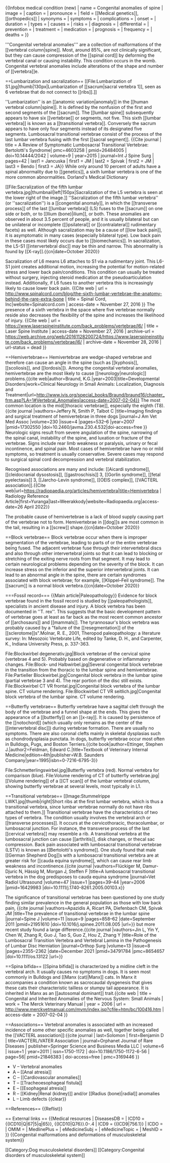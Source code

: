 {{Infobox medical condition (new)
| name            = Congenital anomalies of spine
| image           = 
| caption         = 
| pronounce       = 
| field           = [[Medical genetics]], [[orthopedics]]
| synonyms        = 
| symptoms        =
| complications   =
| onset           =
| duration        =
| types           =
| causes          =
| risks           =
| diagnosis       =
| differential    =
| prevention      =
| treatment       =
| medication      =
| prognosis       =
| frequency       =
| deaths          =
}}

'''Congenital vertebral anomalies''' are a collection of malformations of the [[vertebral column|spine]]. Most, around 85%, are not clinically significant, but they can cause compression of the [[spinal cord]] by deforming the vertebral canal or causing instability. This condition occurs in the womb. Congenital vertebral anomalies include alterations of the shape and number of [[vertebra]]e.

==Lumbarization and sacralization==
[[File:Lumbarization of S1.jpg|thumb|130px|Lumbarization of [[sacrum|sacral vertebra 1]], seen as 6 vertebrae that do not connect to [[ribs]].]]

''Lumbarization'' is an [[anatomic variation|anomaly]] in the [[human vertebral column|spine]]. It is defined by the nonfusion of the first and second segments of the [[sacrum]]. The [[lumbar spine]] subsequently appears to have six [[vertebrae]] or segments, not five. This sixth [[lumbar vertebra]] is known as a [[transitional vertebra]]. Conversely the sacrum appears to have only four segments instead of its designated five segments. Lumbosacral transitional vertebrae consist of the process of the last lumbar vertebra fusing with the first [[sacral segment]]. <ref name = "A Review of Symptomatic Lumbosacral Transitional Vertebrae">{{Cite journal | title = A Review of Symptomatic Lumbosacral Transitional Vertebrae: Bertolotti's Syndrome| pmc=4603258 | pmid=26484005 | doi=10.14444/2042 | volume=9 | year=2015 | journal=Int J Spine Surg | pages=42 | last1 = Jancuska | first1 = JM | last2 = Spivak | first2 = JM | last3 = Bendo | first3 = JA}}</ref> While only around 10 percent of adults have a spinal abnormality due to [[genetics]], a sixth lumbar vertebra is one of the more common abnormalities. <ref name="Lumbarization">Dorland's Medical Dictionary</ref>

[[File:Sacralization of the fifth lumbar vertebra.jpg|thumbnail|left|150px|Sacralization of the L5 vertebra is seen at the lower right of the image.]]
''Sacralization of the fifth lumbar vertebra'' (or ''sacralization'') is a [[congenital anomaly]], in which the [[transverse process]] of the last [[lumbar vertebra]] (L5) fuses to the [[sacrum]] on one side or both, or to [[Ilium (bone)|ilium]], or both. These anomalies are observed in about 3.5 percent of people, and it is usually bilateral but can be unilateral or incomplete ([[ipsilateral]] or [[contralateral]] rudimentary facets) as well. Although sacralization may be a cause of [[low back pain]], it is asymptomatic in many cases (especially bilateral type). Low back pain in these cases most likely occurs due to [[biomechanics]]. In sacralization, the L5-S1 [[intervertebral disc]] may be thin and narrow. This abnormality is found by [[X-ray]].{{cn|date=October 2020}} 

Sacralization of L6 means L6 attaches to S1 via a rudimentary joint. This L6-S1 joint creates additional motion, increasing the potential for motion-related stress and lower back pain/conditions. This condition can usually be treated without surgery, injecting steroid medication at the pseudoarticulation instead. Additionally, if L6 fuses to another vertebra this is increasingly likely to cause lower back pain. <ref name = "The Sixth Lumbar Vertebrae: The Anatomy Behind the Rare Extra Bone">{{Cite web | url = http://www.spinalcord.com/blog/the-sixth-lumbar-vertebrae-the-anatomy-behind-the-rare-extra-bone | title = Spinal Cord, Inc|website=Spinalcord.com | access-date = November 27, 2016 }}</ref> The presence of a sixth vertebra in the space where five vertebrae normally reside also decreases the flexibility of the spine and increases the likelihood of injury. <ref name = "The L6 Vertebra">{{Cite web | url = https://www.laserspineinstitute.com/back_problems/vertebrae/l6/ | title = Laser Spine Institute | access-date = November 27, 2016 | archive-url = https://web.archive.org/web/20161128200724/https://www.laserspineinstitute.com/back_problems/vertebrae/l6/ | archive-date = November 28, 2016 | url-status = dead }}</ref>

==Hemivertebrae==
Hemivertebrae are wedge-shaped vertebrae and therefore can cause an angle in the spine (such as [[kyphosis]], [[scoliosis]], and [[lordosis]]).
Among the congenital vertebral anomalies, hemivertebrae are the most likely to cause [[neurology|neurologic]] problems.<ref name=Braund>{{cite web|author=Braund, K.G.|year=2003|title=Developmental Disorders|work=Clinical Neurology in Small Animals: Localization, Diagnosis and Treatment|url=http://www.ivis.org/special_books/Braund/braund16/chapter_frm.asp?LA=1#Vertebral_Anomalies|access-date=2007-02-04}}</ref> The most common location is the mid[[thoracic vertebrae]], especially the eighth (T8).<ref name=Jeffrey>{{cite journal |vauthors=Jeffery N, Smith P, Talbot C |title=Imaging findings and surgical treatment of hemivertebrae in three dogs |journal=J Am Vet Med Assoc |volume=230 |issue=4 |pages=532–6 |year=2007 |pmid=17302550 |doi=10.2460/javma.230.4.532|doi-access=free }}</ref> Neurologic signs result from severe angulation of the spine, narrowing of the spinal canal, instability of the spine, and luxation or fracture of the vertebrae. Signs include rear limb weakness or paralysis, urinary or fecal incontinence, and spinal pain.<ref name=Braund/> Most cases of hemivertebrae have no or mild symptoms, so treatment is usually conservative. Severe cases may respond to surgical spinal cord decompression and vertebral stabilization.<ref name=Jeffrey/>

Recognised associations are many and include:
[[Aicardi syndrome]],
[[cleidocranial dysostosis]],
[[gastroschisis]] 3,
[[Gorlin syndrome]],
[[fetal pyelectasis]] 3,
[[Jarcho-Levin syndrome]],
[[OEIS complex]],
[[VACTERL association]].<ref>{{Cite web|url=https://radiopaedia.org/articles/hemivertebra|title=Hemivertebra &#124; Radiology Reference Article|first=Yuranga|last=Weerakkody|website=Radiopaedia.org|access-date=26 April 2022}}</ref>

The probable cause of hemivertebrae is a lack of blood supply causing part of the vertebrae not to form.
Hemivertebrae in [[dog]]s are most common in the tail, resulting in a [[screw]] shape.{{cn|date=October 2020}}

==Block vertebrae==
Block vertebrae occur when there is improper segmentation of the vertebrae, leading to parts of or the entire vertebrae being fused. The adjacent vertebrae fuse through their intervertebral discs and also through other intervertebral joints so that it can lead to blocking or stretching of the exiting nerve roots from that segment. It may lead to certain neurological problems depending on the severity of the block. It can increase stress on the inferior and the superior intervertebral joints. It can lead to an abnormal angle in the spine, there are certain syndromes associated with block vertebrae; for example, [[Klippel–Feil syndrome]]. The [[sacrum]] is a normal block vertebra.{{cn|date=October 2020}}

===Fossil record===
{{Main article|Paleopathology}}
Evidence for block vertebrae found in the fossil record is studied by [[paleopathologists]], specialists in ancient disease and injury. A block vertebra has been documented in ''T. rex''. This suggests that the basic development pattern of vertebrae goes at least as far back as the most recent common ancestor of [[archosaurs]] and [[mammals]]. The tyrannosaur's block vertebra was probably caused by a "failure of the [[resegmentation]] of the [[sclerotome]]s".<ref name="molnar-paleopathology">Molnar, R. E., 2001, Theropod paleopathology: a literature survey: In: Mesozoic  Vertebrate Life, edited by Tanke, D. H., and Carpenter, K., Indiana University  Press, p. 337-363.</ref>

<gallery>
File:Blockwirbel degenerativ.jpg|Block vertebrae of the cervical spine (vertebrae 4 and 5). Probably based on degenerative or inflammatory changes.
File:Block- und Halbwirbel.jpg|Several congenital block vertebrae in the transition from the thoracic to the lumbar spine and hemivertebrae.
File:Partieller Blockwirbel.jpg|Congenital block vertebra in the lumbar spine (partial vertebrae 3 and 4). The rear portion of the disc still exists.
File:Blockwirbel CT VR frontal.jpg|Congenital block vertebra of the lumbar spine. CT volume rendering.
File:Blockwirbel CT VR seitlich.jpg|Congenital block vertebra of the lumbar spine. CT volume rendering.
</gallery>

==Butterfly vertebrae==
Butterfly vertebrae have a sagittal cleft through the body of the vertebrae and a funnel shape at the ends. This gives the appearance of a [[butterfly]] on an [[x-ray]]. It is caused by persistence of the [[notochord]] (which usually only remains as the center of the [[intervertebral disc]]) during vertebrae formation. There are usually no symptoms. There are also coronal clefts mainly in skeletal dysplasias such as chondrodysplasia punctata. In dogs, butterfly vertebrae occur most often in Bulldogs, Pugs, and Boston Terriers.<ref name=Ettinger_1995>{{cite book|author=Ettinger, Stephen J.|author2=Feldman, Edward C.|title=Textbook of Veterinary Internal Medicine|edition=4th|publisher=W.B. Saunders Company|year=1995|isbn=0-7216-6795-3}}</ref>

<gallery>
File:Schmetterlingswirbel.jpg|Butterfly vertebra (red). Normal vertebra for comparison (blue).
File:Volume rendering of CT of butterfly vertebrae.jpg|[[Volume rendering]] of a [[CT scan]] of the lumbar vertebral column, showing butterfly vertebrae at several levels, most typically in L1.
</gallery>

==Transitional vertebrae==
[[Image:Stummelrippe LWK1.jpg|thumb|right|Short ribs at the first lumbar vertebra, which is thus a transitional vertebra, since lumbar vertebrae normally do not have ribs attached to them.]]
Transitional vertebrae have the characteristics of two types of vertebra. The condition usually involves the vertebral arch or [[transverse processes]]. It occurs at the cervicothoracic, thoracolumbar, or lumbosacral junction. For instance, the transverse process of the last [[cervical vertebra]] may resemble a rib. A transitional vertebra at the lumbosacral junction can cause [[arthritis]], disk changes, or thecal sac compression. Back pain associated with lumbosacral transitional vertebrae (LSTV) is known as [[Bertolotti's syndrome]]. One study found that male [[German Shepherd Dog]]s with a lumbosacral transitional vertebra are at greater risk for [[cauda equina syndrome]], which can cause rear limb weakness and incontinence.<ref name="Flückiger">{{cite journal |vauthors=Flückiger M, Damur-Djuric N, Hässig M, Morgan J, Steffen F |title=A lumbosacral transitional vertebra in the dog predisposes to cauda equina syndrome |journal=Vet Radiol Ultrasound |volume=47 |issue=1 |pages=39–44 |year=2006 |pmid=16429983 |doi=10.1111/j.1740-8261.2005.00103.x}}</ref>

The significance of transitional vertebrae has been questioned by one study finding similar prevalence in the general population as those with low back pain, <ref name="pmid21951610">{{cite journal |vauthors=Apazidis A, Ricart PA, Diefenbach CM, Spivak JM |title=The prevalence of transitional vertebrae in the lumbar spine |journal=Spine J |volume=11 |issue=9 |pages=858–62 |date=September 2011 |pmid=21951610 |doi=10.1016/j.spinee.2011.08.005 |url=}}</ref> but more recent study found a large difference.<ref name="pmid34791784">{{cite journal |vauthors=Jin L, Yin Y, Chen W, Zhang R, Guo J, Tao S, Guo Z, Hou Z, Zhang Y |title=Role of the Lumbosacral Transition Vertebra and Vertebral Lamina in the Pathogenesis of Lumbar Disc Herniation |journal=Orthop Surg |volume=13 |issue=8 |pages=2355–2362 |date=December 2021 |pmid=34791784 |pmc=8654657 |doi=10.1111/os.13122 |url=}}</ref>

==Spina bifida==
[[Spina bifida]] is characterized by a midline cleft in the vertebral arch. It usually causes no symptoms in dogs. It is seen most commonly in Bulldogs and [[Manx (cat)|Manx]] cats.<ref name=Braund/> In Manx it accompanies a condition known as sacrocaudal dysgenesis that gives these cats their characteristic tailless or stumpy tail appearance. It is inherited in Manx as an [[autosomal dominant]] trait.<ref name=Merck>{{cite web | title = Congenital and Inherited Anomalies of the Nervous System: Small Animals | work = The Merck Veterinary Manual | year = 2006 | url = http://www.merckvetmanual.com/mvm/index.jsp?cfile=htm/bc/100416.htm | access-date = 2007-02-04 }}</ref>

==Associations==
Vertebral anomalies is associated with an increased incidence of some other specific anomalies as well, together being called the [[VACTERL association]]:<ref name="Solomon 2011 p. 56">{{cite journal | last=Solomon | first=Benjamin D | title=VACTERL/VATER Association | journal=Orphanet Journal of Rare Diseases | publisher=Springer Science and Business Media LLC | volume=6 | issue=1 | year=2011 | issn=1750-1172 | doi=10.1186/1750-1172-6-56 | page=56| pmid=21846383 | doi-access=free | pmc=3169446 }}</ref>
* V – Vertebral anomalies
* A – [[Anal atresia]]
* C – [[Cardiovascular anomalies]]
* T – [[Tracheoesophageal fistula]]
* E – [[Esophageal atresia]]
* R – [[Kidney|Renal (kidney)]] and/or [[Radius (bone)|radial]] anomalies
* L – Limb defects
{{clear}}

==References==
{{Reflist}}

== External links ==
{{Medical resources
|   DiseasesDB     =
|   ICD10          = {{ICD10|Q|67|5|q|65}}, {{ICD10|Q76}}.0-.4
|   ICD9           = {{ICD9|756.1}}
|   ICDO           =
|   OMIM           =
|   MedlinePlus    =
|   eMedicineSubj  =
|   eMedicineTopic =
|   MeshID         =
}}
{{Congenital malformations and deformations of musculoskeletal system}}

[[Category:Dog musculoskeletal disorders]]
[[Category:Congenital disorders of musculoskeletal system]]